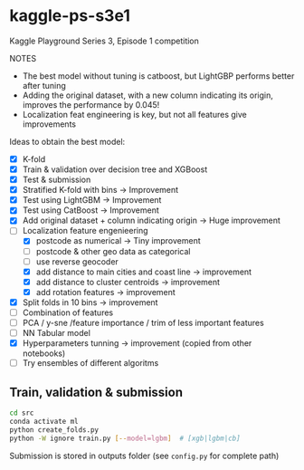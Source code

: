 # kaggle-ps-s3e1

Kaggle Playground Series 3, Episode 1 competition

NOTES

* The best model without tuning is catboost, but LightGBP performs better after tuning
* Adding the original dataset, with a new column indicating its origin, improves the performance by 0.045!
* Localization feat engineering is key, but not all features give improvements

Ideas to obtain the best model:

* [x] K-fold
* [x] Train & validation over decision tree and XGBoost
* [x] Test & submission
* [x] Stratified K-fold with bins -> Improvement
* [x] Test using LightGBM -> Improvement
* [x] Test using CatBoost -> Improvement
* [x] Add original dataset + column indicating origin -> Huge improvement
* [ ] Localization feature engenieering
  * [x] postcode as numerical -> Tiny improvement
  * [ ] postcode & other geo data as categorical
  * [ ] use reverse geocoder
  * [x] add distance to main cities and coast line -> improvement
  * [x] add distance to cluster centroids -> improvement
  * [x] add rotation features -> improvement
* [x] Split folds in 10 bins -> improvement
* [ ] Combination of features
* [ ] PCA / y-sne /feature importance / trim of less important features
* [ ] NN Tabular model
* [x] Hyperparameters tunning -> improvement (copied from other notebooks)
* [ ] Try ensembles of different algoritms

## Train, validation & submission

```bash
cd src
conda activate ml
python create_folds.py
python -W ignore train.py [--model=lgbm]  # [xgb|lgbm|cb]
```

Submission is stored in outputs folder (see `config.py` for complete path)
